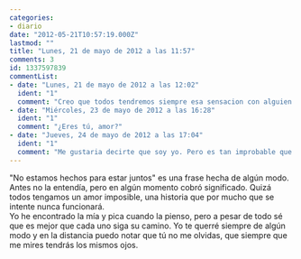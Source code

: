 ```yaml
---
categories:
- diario
date: "2012-05-21T10:57:19.000Z"
lastmod: ""
title: "Lunes, 21 de mayo de 2012 a las 11:57"
comments: 3
id: 1337597839
commentList:
- date: "Lunes, 21 de mayo de 2012 a las 12:02"
  ident: "1"
  comment: "Creo que todos tendremos siempre esa sensacion con alguien..."
- date: "Miércoles, 23 de mayo de 2012 a las 16:28"
  ident: "1"
  comment: "¿Eres tú, amor?"
- date: "Jueves, 24 de mayo de 2012 a las 17:04"
  ident: "1"
  comment: "Me gustaria decirte que soy yo. Pero es tan improbable que Tu hayas escrito eso... De todas formas ya he asumido que no estaremos nunca juntos, y no lo llevo tan mal. Tembien es verdad que hace mucho que no te veo, igual si te veo se cae mi \"barrera\"..."
---
```


"No estamos hechos para estar juntos" es una frase hecha de algún modo. Antes no la entendía, pero en algún momento cobró significado. Quizá todos tengamos un amor imposible, una historia que por mucho que se intente nunca funcionará.  
Yo he encontrado la mía y pica cuando la pienso, pero a pesar de todo sé que es mejor que cada uno siga su camino. Yo te querré siempre de algún modo y en la distancia puedo notar que tú no me olvidas, que siempre que me mires tendrás los mismos ojos.